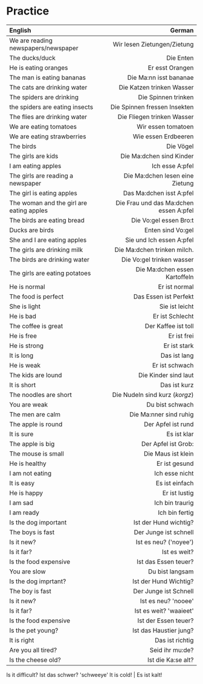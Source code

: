 # Practice

   English | German
   :------ | -----:
   We are reading newspapers/newspaper | Wir lesen Zietungen/Zietung
   The ducks/duck | Die Enten
   He is eating oranges | Er esst Orangen
   The man is eating bananas | Die Ma:nn isst bananae
   The cats are drinking water | Die Katzen trinken Wasser
   The spiders are drinking | Die Spinnen trinken
   the spiders are eating insects | Die Spinnen fressen Insekten
   The flies are drinking water | Die Fliegen trinken Wasser
   We are eating tomatoes | Wir essen tomatoen
   We are eating strawberries | Wie essen Erdbeeren
   The birds | Die Vögel
   The girls are kids | Die Ma:dchen sind Kinder
   I am eating apples | Ich esse A:pfel
   The girls are reading a newspaper | Die Ma:dchen lesen eine Zietung
   The girl is eating apples | Das Ma:dchen isst A:pfel
   The woman and the girl are eating apples | Die Frau und das Ma:dchen essen A:pfel
   The birds are eating bread | Die Vo:gel essen Bro:t
   Ducks are birds | Enten sind Vo:gel
   She and I are eating apples | Sie und Ich essen A:pfel
   The girls are drinking milk | Die Ma:dchen trinken milch.
   The birds are drinking water | Die Vo:gel trinken wasser
   The girls are eating potatoes | Die Ma:dchen essen Kartoffeln
   He is normal | Er ist normal
   The food is perfect | Das Essen ist Perfekt
   She is light | Sie ist leicht
   He is bad | Er ist Schlecht
   The coffee is great | Der Kaffee ist toll
   He is free | Er ist frei
   He is strong | Er ist stark
   It is long | Das ist lang
   He is weak | Er ist schwach
   The kids are lound | Die Kinder sind laut
   It is short | Das ist kurz
   The noodles are short | Die Nudeln sind kurz (*korgz*)
   You are weak | Du bist schwach
   The men are calm | Die Ma:nner sind ruhig
   The apple is round | Der Apfel ist rund
   It is sure | Es ist klar
   The apple is big | Der Apfel ist Grob:
   The mouse is small | Die Maus ist klein
   He is healthy | Er ist gesund
   I am not eating | Ich esse nicht
   It is easy | Es ist einfach
   He is happy | Er ist lustig
   I am sad | Ich bin traurig
   I am ready | Ich bin fertig
   Is the dog important | Ist der Hund wichtig?
   The boys is fast | Der Junge ist schnell
   Is it new? | Ist es neu? ('noyee')
   Is it far? | Ist es weit?
   Is the food expensive | Ist das Essen teuer?
   You are slow | Du bist langsam
   Is the dog imprtant? | Ist der Hund Wichtig?
   The boy is fast | Der Junge ist Schnell
   Is it new? | Ist es neu? 'nooee'
   Is it far? | Ist es weit? 'waaieet'
   Is the food expensive | Ist der Essen teuer?
   Is the pet young? | Ist das Haustier jung?
   It is right | Das ist richtig
   Are you all tired? | Seid ihr mu:de?
   Is the cheese old? | Ist die Ka:se alt?
   Is it difficult? Ist das schwer? 'schweeye'
   It is cold! | Es ist kalt!
   